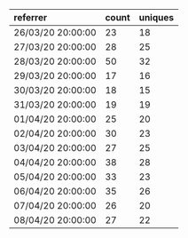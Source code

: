 | referrer          | count | uniques |
| :---------------- | :---- | :------ |
| 26/03/20 20:00:00 | 23    | 18      |
| 27/03/20 20:00:00 | 28    | 25      |
| 28/03/20 20:00:00 | 50    | 32      |
| 29/03/20 20:00:00 | 17    | 16      |
| 30/03/20 20:00:00 | 18    | 15      |
| 31/03/20 20:00:00 | 19    | 19      |
| 01/04/20 20:00:00 | 25    | 20      |
| 02/04/20 20:00:00 | 30    | 23      |
| 03/04/20 20:00:00 | 27    | 25      |
| 04/04/20 20:00:00 | 38    | 28      |
| 05/04/20 20:00:00 | 33    | 23      |
| 06/04/20 20:00:00 | 35    | 26      |
| 07/04/20 20:00:00 | 26    | 20      |
| 08/04/20 20:00:00 | 27    | 22      |